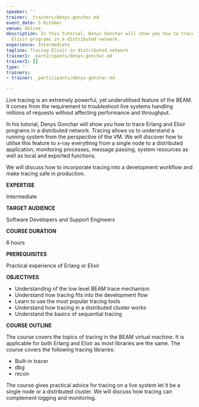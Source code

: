 ```yaml
---
speaker: ''
trainer: _trainers/denys-gonchar.md
event_date: 5 October
venue: Online
description: In this tutorial, Denys Gonchar will show you how to trace Erlang and
  Elixir programs in a distributed network.
experience: Intermediate
tagline: Tracing Elixir in distributed network
trainer1: _participants/denys-gonchar.md
trainer2: []
type: ''
trainers:
- trainer: _participants/denys-gonchar.md

---
```

Live tracing is an extremely powerful, yet underutilised feature of the BEAM. It comes from the requirement to troubleshoot live systems handling millions of requests without affecting performance and throughput.

In his tutorial, Denys Gonchar will show you how to trace Erlang and Elixir programs in a distributed network. Tracing allows us to understand a running system from the perspective of the VM. We will discover how to utilise this feature to x-ray everything from a single node to a distributed application, monitoring processes, message passing, system resources as well as local and exported functions.

We will discuss how to incorporate tracing into a development workflow and make tracing safe in production.

**EXPERTISE**

Intermediate

**TARGET AUDIENCE**

Software Developers and Support Engineers

**COURSE DURATION**

 6 hours

**PREREQUISITES**

Practical experience of Erlang or Elixir

**OBJECTIVES**

* Understanding of the low level BEAM trace mechanism
* Understand how tracing fits into the development flow
* Learn to use the most popular tracing tools
* Understand how tracing in a distributed cluster works
* Understand the basics of sequential tracing

**COURSE OUTLINE**

The course covers the topics of tracing in the BEAM virtual machine. It is applicable for both Erlang and Elixir as most libraries are the same. The course covers the following tracing libraries:

* Built-in tracer
* dbg
* recon

The course gives practical advice for tracing on a live system let it be a single node or a distributed cluster. We will discuss how tracing can complement logging and monitoring.